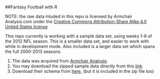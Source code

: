 ##Fantasy Football with R

NOTE: the raw data inluded in this repo is licensed by Armchair Analysis.com under the [Creative Commons Attribution-Share Alike 4.0 United States license](http://creativecommons.org/licenses/by-nc-sa/4.0/)

This repo currently is working with a sample data set, using weeks 1-8 of the 2012 NFL season.  This is a smaller data set, and easier to work with while in development mode.
Also included is a larger data set which spans the full 2000-2013 seasons.

1. The data was acquired from [Armchair Analysis](http://armchairanalysis.com/index.php).
2. You may download the zipped sample data directly from this [link](http://armchairanalysis.com/nfl_sample_data_2015.zip)
3. Download their schema from [here](http://armchairanalysis.com./2016_AA_Entity_Diagram.pdf), (but it is included in the zip file too)

